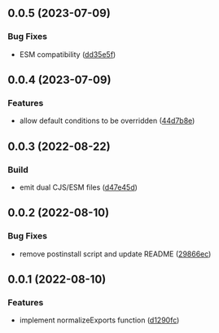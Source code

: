 ## 0.0.5 (2023-07-09)

### Bug Fixes

- ESM compatibility
  ([dd35e5f](https://github.com/sagargurtu/normalize-exports/commit/dd35e5fdf743f6ff8981dacbd2d1f0b0d4085029))

## 0.0.4 (2023-07-09)

### Features

- allow default conditions to be overridden
  ([44d7b8e](https://github.com/sagargurtu/normalize-exports/commit/44d7b8e5c9455653f835e53e5b0e34079c1ec7d6))

## 0.0.3 (2022-08-22)

### Build

- emit dual CJS/ESM files
  ([d47e45d](https://github.com/sagargurtu/normalize-exports/commit/d47e45da6fe3e3bbd994da2336e2010ff7ee55f8))

## 0.0.2 (2022-08-10)

### Bug Fixes

- remove postinstall script and update README
  ([29866ec](https://github.com/sagargurtu/normalize-exports/commit/29866ec587ff00af28ac6fb5b27b720d8c665d41))

## 0.0.1 (2022-08-10)

### Features

- implement normalizeExports function
  ([d1290fc](https://github.com/sagargurtu/normalize-exports/commit/d1290fc0e43a3fdfcc6b1f8e4ddb8ab63ddd33ab))
